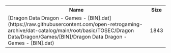 <table>
<tr><th>Name</th><th>Size</th></tr>
<tr><td>[Dragon Data Dragon - Games - [BIN].dat](https://raw.githubusercontent.com/open-retrogaming-archive/dat-catalog/main/root/basic/TOSEC/Dragon Data/Dragon/Games/[BIN]/Dragon Data Dragon - Games - [BIN].dat)</td><td>1843</td></tr>
</table>
